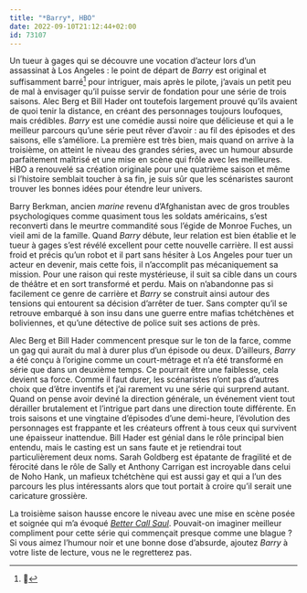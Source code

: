 ```yaml
---
title: "*Barry*, HBO"
date: 2022-09-10T21:12:44+02:00
id: 73107 
---
```


Un tueur à gages qui se découvre une vocation d’acteur lors d’un assassinat à Los Angeles : le point de départ de *Barry* est original et suffisamment barré[^1] pour intriguer, mais après le pilote, j’avais un petit peu de mal à envisager qu’il puisse servir de fondation pour une série de trois saisons. Alec Berg et Bill Hader ont toutefois largement prouvé qu’ils avaient de quoi tenir la distance, en créant des personnages toujours loufoques, mais crédibles. *Barry* est une comédie aussi noire que délicieuse et qui a le meilleur parcours qu’une série peut rêver d’avoir : au fil des épisodes et des saisons, elle s’améliore. La première est très bien, mais quand on arrive à la troisième, on atteint le niveau des grandes séries, avec un humour absurde parfaitement maîtrisé et une mise en scène qui frôle avec les meilleures. HBO a renouvelé sa création originale pour une quatrième saison et même si l’histoire semblait toucher à sa fin, je suis sûr que les scénaristes sauront trouver les bonnes idées pour étendre leur univers.

Barry Berkman, ancien *marine* revenu d’Afghanistan avec de gros troubles psychologiques comme quasiment tous les soldats américains, s’est reconverti dans le meurtre commandité sous l’égide de Monroe Fuches, un vieil ami de la famille. Quand *Barry* débute, leur relation est bien établie et le tueur à gages s’est révélé excellent pour cette nouvelle carrière. Il est aussi froid et précis qu’un robot et il part sans hésiter à Los Angeles pour tuer un acteur en devenir, mais cette fois, il n’accomplit pas mécaniquement sa mission. Pour une raison qui reste mystérieuse, il suit sa cible dans un cours de théâtre et en sort transformé et perdu. Mais on n’abandonne pas si facilement ce genre de carrière et *Barry* se construit ainsi autour des tensions qui entourent sa décision d’arrêter de tuer. Sans compter qu’il se retrouve embarqué à son insu dans une guerre entre mafias tchétchènes et boliviennes, et qu’une détective de police suit ses actions de près.

Alec Berg et Bill Hader commencent presque sur le ton de la farce, comme un gag qui aurait du mal à durer plus d’un épisode ou deux. D’ailleurs, *Barry* a été conçu à l’origine comme un court-métrage et n’a été transformé en série que dans un deuxième temps. Ce pourrait être une faiblesse, cela devient sa force. Comme il faut durer, les scénaristes n’ont pas d’autres choix que d’être inventifs et j’ai rarement vu une série qui surprend autant. Quand on pense avoir deviné la direction générale, un événement vient tout dérailler brutalement et l’intrigue part dans une direction toute différente. En trois saisons et une vingtaine d’épisodes d’une demi-heure, l’évolution des personnages est frappante et les créateurs offrent à tous ceux qui survivent une épaisseur inattendue. Bill Hader est génial dans le rôle principal bien entendu, mais le casting est un sans faute et je retiendrai tout particulièrement deux noms. Sarah Goldberg est épatante de fragilité et de férocité dans le rôle de Sally et Anthony Carrigan est incroyable dans celui de Noho Hank, un mafieux tchétchène qui est aussi gay et qui a l’un des parcours les plus intéressants alors que tout portait à croire qu’il serait une caricature grossière. 

La troisième saison hausse encore le niveau avec une mise en scène posée et soignée qui m’a évoqué [*Better Call Saul*](https://nicolasfurno.fr/serie/better-call-saul-amc-saison-6/). Pouvait-on imaginer meilleur compliment pour cette série qui commençait presque comme une blague ? Si vous aimez l’humour noir et une bonne dose d’absurde, ajoutez *Barry* à votre liste de lecture, vous ne le regretterez pas.

[^1]: 🤭
